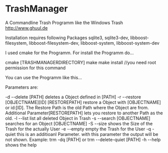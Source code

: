 # TrashManager
A Commandline Trash Programm like the Windows Trash http://www.ghuul.de

Installation requires following Packages sqlite3, sqlite3-dev, libboost-filesystem, libboost-filesystem-dev, libboost-system, libboost-system-dev

I used cmake for the Programm. For install the Programm do...

cmake [TRASHMANAGERDIRECTORY]
make
make install //you need root permission for this command

You can use the Programm like this...

Parameters are:

-d --delete [PATH]                             deletes a Object defined in [PATH]
-r --restore [OBJECTNAME][ID] [RESTOREPATH]    restore a Object with [OBJECTNAME] or id:[ID]. The Restore Path is the                                                old Path where the Object are from. Additional Parameter[RESTOREPATH]                                                lets you restore to another Path as the old.
-l --list                                      list all deleted Object in Trash
-s --search [OBJECTNAME]                       searches for an Object [OBJECTNAME]
-S --size                                      shows the Size of the Trash for the actually User
-e --empty                                     empty the Trash for the User
-q -quiet                                      this is an additioanl Parameter. with this parameter the output will
                                               be not shown. Example: trm -dq [PATH] or trm --delete-quiet [PATH]
-h --help                                      shows the help

